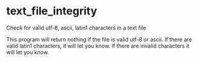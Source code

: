 # text_file_integrity
Check for valid utf-8, ascii, latin1 characters in a text file

This program will return nothing if the file is valid utf-8 or ascii. If there are valid latin1
characters, it will let you know. If there are invalid characters it will let you know.
